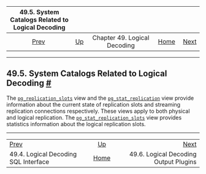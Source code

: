 <!--?xml version="1.0" encoding="UTF-8" standalone="no"?-->

|             49.5. System Catalogs Related to Logical Decoding            |                                                           |                              |                                                       |                                                                                     |
| :----------------------------------------------------------------------: | :-------------------------------------------------------- | :--------------------------: | ----------------------------------------------------: | ----------------------------------------------------------------------------------: |
| [Prev](logicaldecoding-sql.html "49.4. Logical Decoding SQL Interface")  | [Up](logicaldecoding.html "Chapter 49. Logical Decoding") | Chapter 49. Logical Decoding | [Home](index.html "PostgreSQL 17devel Documentation") |  [Next](logicaldecoding-output-plugin.html "49.6. Logical Decoding Output Plugins") |

***

## 49.5. System Catalogs Related to Logical Decoding [#](#LOGICALDECODING-CATALOGS)

The [`pg_replication_slots`](view-pg-replication-slots.html "54.19. pg_replication_slots") view and the [`pg_stat_replication`](monitoring-stats.html#MONITORING-PG-STAT-REPLICATION-VIEW "28.2.4. pg_stat_replication") view provide information about the current state of replication slots and streaming replication connections respectively. These views apply to both physical and logical replication. The [`pg_stat_replication_slots`](monitoring-stats.html#MONITORING-PG-STAT-REPLICATION-SLOTS-VIEW "28.2.5. pg_stat_replication_slots") view provides statistics information about the logical replication slots.

***

|                                                                          |                                                           |                                                                                     |
| :----------------------------------------------------------------------- | :-------------------------------------------------------: | ----------------------------------------------------------------------------------: |
| [Prev](logicaldecoding-sql.html "49.4. Logical Decoding SQL Interface")  | [Up](logicaldecoding.html "Chapter 49. Logical Decoding") |  [Next](logicaldecoding-output-plugin.html "49.6. Logical Decoding Output Plugins") |
| 49.4. Logical Decoding SQL Interface                                     |   [Home](index.html "PostgreSQL 17devel Documentation")   |                                               49.6. Logical Decoding Output Plugins |
